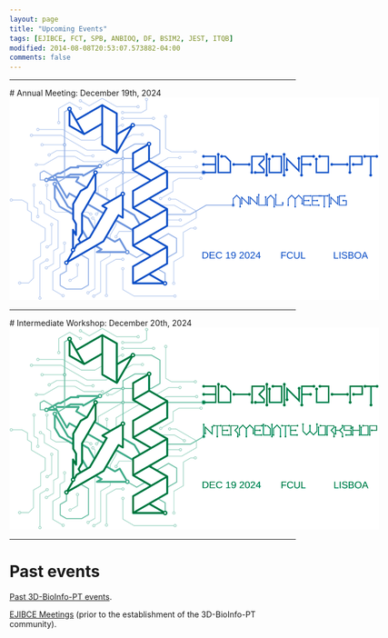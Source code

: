```yaml
---
layout: page
title: "Upcoming Events"
tags: [EJIBCE, FCT, SPB, ANBIOQ, DF, BSIM2, JEST, ITQB]
modified: 2014-08-08T20:53:07.573882-04:00
comments: false
---
```


<link rel="stylesheet" href="svgs.css">


<hr>
# Annual Meeting: December 19th, 2024

<a href="/annual_meeting/annual_meeting_12_2024" title="Click for more information!">
<img alt="Qries" src="/images/meeting-2024.svg" class="workshop" style="max-width: 650px; filter: invert(100%) sepia(100%) 
saturate(300%) hue-rotate(0deg) invert(100%);">
</a>

<hr>
# Intermediate Workshop: December 20th, 2024

<a href="/workshops/workshop_12_2024" title="Click for more information!">
<img alt="Qries" src="/images/workshop_12_2024.svg" class="workshop" style="max-width: 650px; filter: invert(100%) sepia(100%) 
saturate(300%) hue-rotate(290deg) invert(100%);">
</a>

<hr>

# Past events

<a href="past_workshops/">Past 3D-BioInfo-PT events</a>.

<a href="/edicoes_anteriores/">EJIBCE Meetings</a> (prior to the establishment of the 3D-BioInfo-PT community).


